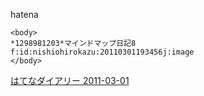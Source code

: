 
hatena

```
<body>
*1298981203*マインドマップ日記8
f:id:nishiohirokazu:20110301193456j:image
</body>
```


[はてなダイアリー 2011-03-01](https://nishiohirokazu.hatenadiary.org/archive/2011/03/01)